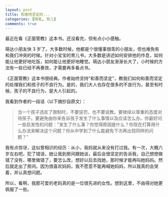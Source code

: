 ```yaml
---
layout: post
title: 和善而坚定的...
categories: [随笔, 育儿]
comments: true
---
```


最近在看《正面管教》这本书。还没看完，但有点小小感触。

<!--more-->

萌达小朋友快 3 岁了。大多数时候，他都是个很懂事很乖的小朋友，但也难免有和我们冲突的时候。针对小宝宝的育儿书，大多数是讲述如何安排他的作息，如何能让他更好地吃饭，如何能让他更好地睡觉。萌达小朋友渐渐长大了，小时候的方法有一些已经不再奏效，才需要再多看点书。

《正面管教》这本书很经典。作者始终坚持"和善而坚定"，教我们如何和善而坚定的处理我们和孩子的不良行为。是的，我们大人也存在很多的不良行为，甚至有时候，孩子的不良行为，是大人引起的。

我看到作者的一段话（以下摘抄自原文）：
> 当一个孩子违反了限制时，不要惩罚，也不要说教。要继续以尊重的态度对待孩子。要避免由你来告诉孩子发生了什么事情以及应该怎么办。你最好问一些启发性的问题："发生了什么事？你觉得原因是什么？你现在打算用什么办法来解决这个问题？你从中学到了什么能避免下次再出现同样的问题？"

我有点惊讶，这似曾相识的经历：从小，我妈就从来没有打过我。有一次，大概六岁左右吧，犯了错误，她让我到房间跟她谈，最后会很坚定的告诉我，自己想想做错了没有，哪里做错了，要怎么改，想好以后去找她，那时候才能再叫她妈妈。然后就走出了房间。因为很喜欢妈妈，我不愿意不能再喊她妈妈，所以我真的会哭着，并认真想问题。

所以，看啊，我那可爱的老妈真的是一位很先进的女性。想到这里，不由得对她更佩服了一些。
